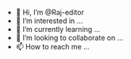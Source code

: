 - 👋 Hi, I’m @Raj-editor
- 👀 I’m interested in ...
- 🌱 I’m currently learning ...
- 💞️ I’m looking to collaborate on ...
- 📫 How to reach me ...

<!---
Raj-editor/Raj-editor is a ✨ special ✨ repository because its `README.md` (this file) appears on your GitHub profile.
You can click the Preview link to take a look at your changes.
--->
